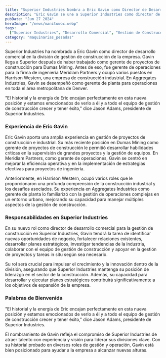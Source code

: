 ```yaml
---
title: "Superior Industries Nombra a Eric Gavin como Director de Desarrollo Comercial"
description: "Eric Gavin se une a Superior Industries como director de desarrollo comercial en la división de gestión de construcción de la compañía."
pubDate: "Jun 27 2024"
heroImage: "/news/manitowoc.webp"
tags:
  ["Superior Industries", "Desarrollo Comercial", "Gestión de Construcción"]
category: "maquinarias_pesadas"
---
```

Superior Industries ha nombrado a Eric Gavin como director de desarrollo comercial en la división de gestión de construcción de la empresa. Gavin llega a Superior después de haber trabajado como gerente de proyectos de construcción para Dumas Mining. Antes de eso, fue gerente de operaciones para la firma de ingeniería Meridiam Partners y ocupó varios puestos en Harrison Western, una empresa de construcción industrial. En Aggregates Industries, Gavin se desempeñó como gerente de planta para operaciones en toda el área metropolitana de Denver.

"El historial y la energía de Eric encajan perfectamente en esta nueva posición y estamos emocionados de verlo a él y a todo el equipo de gestión de construcción crecer y tener éxito," dice Jason Adams, presidente de Superior Industries.

### Experiencia de Eric Gavin

Eric Gavin aporta una amplia experiencia en gestión de proyectos de construcción e industrial. Su más reciente posición en Dumas Mining como gerente de proyectos de construcción le permitió desarrollar habilidades críticas en la supervisión de grandes proyectos y la gestión de equipos. En Meridiam Partners, como gerente de operaciones, Gavin se centró en mejorar la eficiencia operativa y en la implementación de estrategias efectivas para proyectos de ingeniería.

Anteriormente, en Harrison Western, ocupó varios roles que le proporcionaron una profunda comprensión de la construcción industrial y los desafíos asociados. Su experiencia en Aggregates Industries como gerente de planta lo familiarizó con la gestión de operaciones complejas en un entorno urbano, mejorando su capacidad para manejar múltiples aspectos de la gestión de construcción.

### Responsabilidades en Superior Industries

En su nuevo rol como director de desarrollo comercial para la gestión de construcción en Superior Industries, Gavin tendrá la tarea de identificar nuevas oportunidades de negocio, fortalecer relaciones existentes, desarrollar planes estratégicos, investigar tendencias de la industria, colaborar con el equipo de gestión de construcción y apoyar en la gestión de proyectos y tareas in situ según sea necesario.

Su rol será crucial para impulsar el crecimiento y la innovación dentro de la división, asegurando que Superior Industries mantenga su posición de liderazgo en el sector de la construcción. Además, su capacidad para desarrollar y ejecutar planes estratégicos contribuirá significativamente a los objetivos de expansión de la empresa.

### Palabras de Bienvenida

"El historial y la energía de Eric encajan perfectamente en esta nueva posición y estamos emocionados de verlo a él y a todo el equipo de gestión de construcción crecer y tener éxito," dice Jason Adams, presidente de Superior Industries.

El nombramiento de Gavin refleja el compromiso de Superior Industries de atraer talento con experiencia y visión para liderar sus divisiones clave. Con su historial probado en diversos roles de gestión y operación, Gavin está bien posicionado para ayudar a la empresa a alcanzar nuevas alturas.
